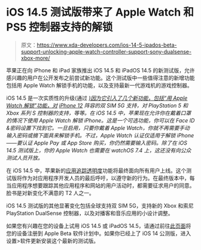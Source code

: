 # iOS 14.5 测试版带来了 Apple Watch 和 PS5 控制器支持的解锁

> 原文：<https://www.xda-developers.com/ios-14-5-ipados-beta-support-unlocking-apple-watch-controller-support-sony-dualsense-xbox-more/>

苹果正在向 iPhone 和 iPad 家族推出 iOS 14.5 和 iPadOS 14.5 的新测试版，允许感兴趣的用户在公开发布之前尝试新功能。这个测试版中一些值得注意的新增功能包括用 Apple Watch 解锁手机的功能，以及支持最新一代游戏机的游戏控制器。

iOS 14.5 是一次实质性的升级(通过 [*)因为它引入了几个新功能，包括“用 Apple Watch 解锁”功能，对*](https://www.macrumors.com/2021/02/04/apple-seeds-ios-14-5-beta-1-update/) *[iPhone 12](https://www.xda-developers.com/apple-iphone-12-review/) 阵容的双 SIM 5G 支持，对 PlayStation 5 和 Xbox 系列 S 控制器的支持，等等。在 iOS 14.5 中，苹果现在允许你在戴着口罩的情况下使用 Apple Watch 解锁 iPhone。这是一个可选功能，你可以在 Face ID &密码设置下找到它。一旦启用，只要你戴着 Apple Watch，你就不再需要手动输入密码或摘下面具来解锁手机。不过，Apple Watch 认证仅适用于解锁 iPhone——要认证 Apple Pay 或 App Store 购买，你仍然需要输入密码。除了在 iOS 14.5 测试版上，你的 Apple Watch 也需要在 watchOS 7.4 上，这还没有向公众测试人员开放。*

在 iOS 14.5 中，苹果新的[应用追踪透明度](https://www.xda-developers.com/google-app-tracking-transparency-android/)功能将最终面向所有用户上线。这个测试版将作为对应用程序开发人员的最后呼吁，以遵守新的行为。在最终版本中，每当应用程序想要跟踪其他应用程序和网站的用户活动时，都需要征求用户的同意。脸书是对新变化不满意的 T2 人之一。

iOS 14.5 测试版的其他显著变化包括全球支持双 SIM 5G，支持新的 Xbox 和索尼 PlayStation DualSense 控制器，以及对播客和音乐应用的小设计调整。

如果您有兴趣在您的设备上试用 iOS 14.5 或 iPadOS 14.5，请通过前往[此页面](https://beta.apple.com/sp/betaprogram/)将您的设备注册到 Apple Beta 软件计划中。如果你已经上了 iOS 14 公测版，进入设置>软件更新安装这个最新的测试版。
